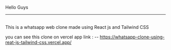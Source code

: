 Hello Guys 
<hr>
<br>
This is a whatsapp web clone made using React js and Tailwind CSS 

you can see this clone on vercel app 
link : -- https://whatsapp-clone-using-reat-js-tailwind-css.vercel.app/
